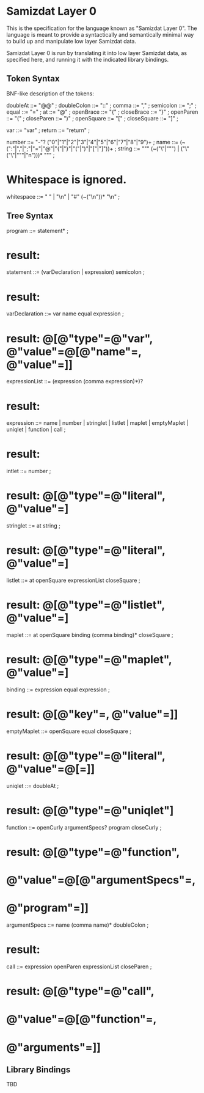 Samizdat Layer 0
================

This is the specification for the language known as "Samizdat Layer 0".
The language is meant to provide a syntactically and semantically
minimal way to build up and manipulate low layer Samizdat data.

Samizdat Layer 0 is run by translating it into low layer Samizdat
data, as specified here, and running it with the indicated library
bindings.


Token Syntax
------------

BNF-like description of the tokens:

doubleAt    ::= "@@" ;
doubleColon ::= "::" ;
comma       ::= "," ;
semicolon   ::= ";" ;
equal       ::= "=" ;
at          ::= "@" ;
openBrace   ::= "{" ;
closeBrace  ::= "}" ;
openParen   ::= "(" ;
closeParen  ::= ")" ;
openSquare  ::= "[" ;
closeSquare ::= "]" ;

var    ::= "var" ;
return ::= "return" ;

number     ::= "-"? ("0"|"1"|"2"|"3"|"4"|"5"|"6"|"7"|"8"|"9")+ ;
name       ::= (~(":"|","|";"|"="|"@"|"{"|"}"|"("|")"|"["|"]"))+ ;
string     ::= "\"" (~("\\"|"\"") | ("\\" ("\\"|"\""|"n")))* "\"" ;

# Whitespace is ignored.
whitespace ::= " " | "\n" | "#" (~("\n"))* "\n" ;


Tree Syntax
-----------

program ::= statement* ;
# result: <listlet of statements>

statement ::= (varDeclaration | expression) semicolon ;
# result: <same as whatever was parsed>

varDeclaration ::= var name equal expression ;
# result: @[@"type"=@"var", @"value"=@[@"name"=<name>, @"value"=<expression>]]

expressionList ::= (expression (comma expression)*)?
# result: <listlet of expressions>

expression ::=
    name | number | stringlet | listlet | maplet | emptyMaplet |
    uniqlet | function | call ;
# result: <same as whatever was parsed>

intlet ::= number ;
# result: @[@"type"=@"literal", @"value"=<intlet of number>]

stringlet ::= at string ;
# result: @[@"type"=@"literal", @"value"=<listlet of characters>]

listlet ::= at openSquare expressionList closeSquare ;
# result: @[@"type"=@"listlet", @"value"=<listlet of expressions>]

maplet ::= at openSquare binding (comma binding)* closeSquare ;
# result: @[@"type"=@"maplet", @"value"=<listlet of bindings>]

binding ::= expression equal expression ;
# result: @[@"key"=<key expression>, @"value"=<value expression>]]

emptyMaplet ::= openSquare equal closeSquare ;
# result: @[@"type"=@"literal", @"value"=@[=]]

uniqlet ::= doubleAt ;
# result: @[@"type"=@"uniqlet"]

function ::= openCurly argumentSpecs? program closeCurly ;
# result: @[@"type"=@"function",
#           @"value"=@[@"argumentSpecs"=<argument specs>,
#                      @"program"=<program>]]

argumentSpecs ::= name (comma name)* doubleColon ;
# result: <listlet of names>

call ::= expression openParen expressionList closeParen ;
# result: @[@"type"=@"call",
#           @"value"=@[@"function"=<function expression>,
#                      @"arguments"=<expression list>]]


Library Bindings
----------------

TBD
